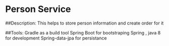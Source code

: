 # Person Service
##Description: This helps to store person information and create order for it

##Tools:
Gradle as a build tool
Spring Boot for bootstraping
Spring , java 8 for development
Spring-data-jpa for persistance
